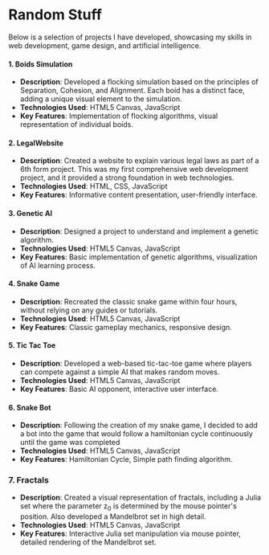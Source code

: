 # Random Stuff

Below is a selection of projects I have developed, showcasing my skills in web development, game design, and artificial intelligence.

#### 1. Boids Simulation
- **Description**: Developed a flocking simulation based on the principles of Separation, Cohesion, and Alignment. Each boid has a distinct face, adding a unique visual element to the simulation.
- **Technologies Used**: HTML5 Canvas, JavaScript
- **Key Features**: Implementation of flocking algorithms, visual representation of individual boids.

#### 2. LegalWebsite
- **Description**: Created a website to explain various legal laws as part of a 6th form project. This was my first comprehensive web development project, and it provided a strong foundation in web technologies.
- **Technologies Used**: HTML, CSS, JavaScript
- **Key Features**: Informative content presentation, user-friendly interface.

#### 3. Genetic AI
- **Description**: Designed a project to understand and implement a genetic algorithm. 
- **Technologies Used**: HTML5 Canvas, JavaScript
- **Key Features**: Basic implementation of genetic algorithms, visualization of AI learning process.

#### 4. Snake Game
- **Description**: Recreated the classic snake game within four hours, without relying on any guides or tutorials.
- **Technologies Used**: HTML5 Canvas, JavaScript
- **Key Features**: Classic gameplay mechanics, responsive design.

#### 5. Tic Tac Toe
- **Description**: Developed a web-based tic-tac-toe game where players can compete against a simple AI that makes random moves.
- **Technologies Used**: HTML5 Canvas, JavaScript
- **Key Features**: Basic AI opponent, interactive user interface.

#### 6. Snake Bot
- **Description**: Following the creation of my snake game, I decided to add a bot into the game that would follow a hamiltonian cycle continuously until the game was completed
- **Technologies Used**: HTML5 Canvas, JavaScript
- **Key Features**: Hamiltonian Cycle, Simple path finding algorithm.

### 7. Fractals
- **Description**: Created a visual representation of fractals, including a Julia set where the parameter z<sub>0</sub> is determined by the mouse pointer's position. Also developed a Mandelbrot set in high detail.
- **Technologies Used**: HTML5 Canvas, JavaScript
- **Key Features**: Interactive Julia set manipulation via mouse pointer, detailed rendering of the Mandelbrot set.
